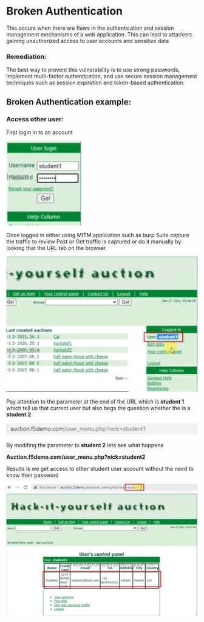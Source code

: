 #  Broken Authentication

<p>This occurs when there are flaws in the authentication and session management mechanisms of a web application. This can lead to attackers gaining unauthorized access to user accounts and sensitive data</p>

### Remediation:
<p>The best way to prevent this vulnerability is to use strong passwords, implement multi-factor authentication, and use secure session management techniques such as session expiration and token-based authentication. 
</p>

## Broken Authentication example:

### Access other user:
<p>First login in to an account </p>
<img src="https://github.com/Jay-Jay23/OWASP_Top_10/blob/main/RedTeam%20project/images/broken.png" alt="broken">

<p>Once logged in either using MITM application such as burp Suite capture the traffic to review Post or Get traffic is captured or do it manually by looking that the URL tab on the browser</p>
<img src="https://github.com/Jay-Jay23/OWASP_Top_10/blob/main/RedTeam%20project/images/broken1.png" alt="broken">

<p>Pay attention to the parameter at the end of the URL which is <b>student 1</B> which tell us that current user but also begs the question whether the is a <b>student 2</B> </p>
<img src="https://github.com/Jay-Jay23/OWASP_Top_10/blob/main/RedTeam%20project/images/broken3.png" alt="broken">

<p>By modifing the parameter to <b>student 2</B> lets see what happens</p>
<p><b>Auction.f5demo.com/user_menu.php?nick=student2</b></p>

<p>Results is we get access to other student user account without the need to know their password </p>
<img src="https://github.com/Jay-Jay23/OWASP_Top_10/blob/main/RedTeam%20project/images/broken4.png" alt="broken">




